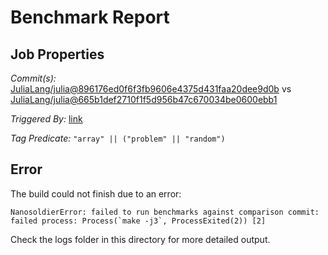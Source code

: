 # Benchmark Report

## Job Properties

*Commit(s):* [JuliaLang/julia@896176ed0f6f3fb9606e4375d431faa20dee9d0b](https://github.com/JuliaLang/julia/commit/896176ed0f6f3fb9606e4375d431faa20dee9d0b) vs [JuliaLang/julia@665b1def2710f1f5d956b47c670034be0600ebb1](https://github.com/JuliaLang/julia/commit/665b1def2710f1f5d956b47c670034be0600ebb1)

*Triggered By:* [link](https://github.com/JuliaLang/julia/pull/27670#issuecomment-399199146)

*Tag Predicate:* `"array" || ("problem" || "random")`

## Error

The build could not finish due to an error:

```
NanosoldierError: failed to run benchmarks against comparison commit: failed process: Process(`make -j3`, ProcessExited(2)) [2]
```

Check the logs folder in this directory for more detailed output.

